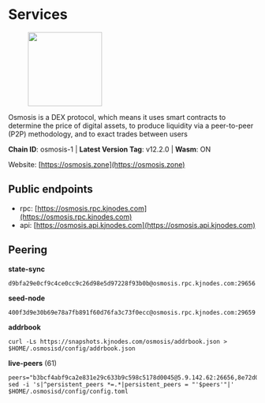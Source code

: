# Services

<figure><img src="https://raw.githubusercontent.com/kj89/testnet_manuals/main/pingpub/logos/osmosis.png" width="150" alt=""><figcaption></figcaption></figure>

Osmosis is a DEX protocol, which means it uses smart contracts  to determine the price of digital assets, to produce liquidity  via a peer-to-peer (P2P) methodology, and to exact trades between users

**Chain ID**: osmosis-1 | **Latest Version Tag**: v12.2.0 | **Wasm**: ON

Website: [https://osmosis.zone](https://osmosis.zone)


## Public endpoints

* rpc: [https://osmosis.rpc.kjnodes.com](https://osmosis.rpc.kjnodes.com)
* api: [https://osmosis.api.kjnodes.com](https://osmosis.api.kjnodes.com)

## Peering

**state-sync**

```
d9bfa29e0cf9c4ce0cc9c26d98e5d97228f93b0b@osmosis.rpc.kjnodes.com:29656
```

**seed-node**

```
400f3d9e30b69e78a7fb891f60d76fa3c73f0ecc@osmosis.rpc.kjnodes.com:29659
```

**addrbook**
```
curl -Ls https://snapshots.kjnodes.com/osmosis/addrbook.json > $HOME/.osmosisd/config/addrbook.json
```

**live-peers** (61)
```
peers="b3bcf4abf9ca2e831e29c633b9c598c5178d0045@5.9.142.62:26656,8e72d0b37a9dc16ea58c0da705caa6530badd6ce@138.197.68.193:26656,2dda2944be6deab37c6ba82b2cd72b067573ba6f@54.38.45.152:26656,6945be12a7d357a39b9cfbb0018249b234fc4a15@54.241.143.196:26656,30e9432879d5b0976b88e52120dc12338e40fc33@65.108.108.176:26656,73843a6bd6ac922c12bf27c59b412e74869eb11a@176.9.91.106:26656,d9bfa29e0cf9c4ce0cc9c26d98e5d97228f93b0b@65.109.88.38:29656,a5edb41ef3ec40d09bc59a62f4337fc572971ab2@89.149.218.47:26656,1528ce3b88d859f2f8c4160d9b155ecea5177a2e@142.132.146.105:26656,fe7f212c0eb34723af686463da90d965c5bb22bc@51.159.2.22:26656,2736d870197d443e463b4ff4b7b52f1cec920030@45.63.39.14:26656,c47e03ce1b82b136768581a028033c4e201962f6@65.108.79.45:26656,7943c13c7ee2aa7617e31a88c37a570d0e52230d@35.215.7.242:26656,43785e5ffd8783393ea8094f77efcee5bdbcdce3@78.141.244.18:26656,42745690b41f6a7515c4a87d88efda2e82b55b76@78.46.94.183:26656,089b0de9671dc3cd00ded782693c03509b78b5d9@13.125.219.197:26656,d87b23a8f9134744f2370b069531fcf62e7721c9@65.109.30.119:26656,b8450ac06ab8ccac21b21bbbba8ea3751a479291@3.91.196.177:26656,6b1dd134b30aeaeb2f21f33bd2cd0370a2275501@138.68.6.165:26656,1876eb08c7e93c965a895177f82c8725f89c0f65@54.214.183.228:26656,724cef11bbe866269b3d67f7dd5ea539cc4096bf@198.244.164.186:26656,0660d18b65340a55514f240dd517282ca286f169@176.9.28.62:26656,62d98cb73edf5ea9193451fe8aa7c1528d36985e@34.95.48.112:26656,20913e92e8b9ea2d80ad34edd9b52e97886cf616@54.37.30.181:26656,72cd15ffcfd844985ccd14789a163a986ef82471@34.245.3.161:26656,ba670b12f8771a0615907e7d26981970dffb3872@34.243.243.221:26656,f67dde244467670d0cbd93a71ec1d6fd9c99c528@93.115.29.37:26656,bfb67b2ae345955d6bc0991450120669c683386e@149.56.25.66:26656,407267ac44b20a0a4258d0bbca1c9f657bf88d08@74.118.143.19:26656,1c02ae0be21e3b08d9beadf91c26aec4193d2659@135.181.22.238:26656,4d659b7b244a68913bfbdc6c9e7aa1a64391238e@74.118.139.59:26656,53a3f6ea82cb5502c6ecd37d7e15a01a4ccf383f@35.224.167.163:26656,c9bf65acffea46ac8368cbe88f679519f7812f3b@18.142.38.209:26656,ff57203dd2ae45c0098257d1a1f2b313ce565b51@18.217.57.20:26656,be930386104083882c7e491d60584e15c101c1da@178.128.156.131:26656,3197daa0ee5245b17a546be032ff0f6814e1d1db@148.251.191.239:26656,7eea530e720ca2e5ae2b4e6324d4f2a6303fc753@157.90.93.137:26656,4124dec2db38c7fd7564c819d7921e8a679af9ce@47.240.17.20:29656,d589eb77d7dfebec659ce8bce9f903250301c8ba@116.202.216.57:26656,f9a920a61ee994b12b77178dd5f1fc1ed39b7cd2@142.132.255.49:26656,fc2ad6fb9f20b4a637e244d92c35362bdb5d96af@100.26.145.135:26656,b76068b52bffb03ea585938c747f65c27fd9714e@34.83.76.169:26656,a6283307952423c1751431c220d11ed36b61ed84@143.110.237.113:26656,e5eb8feebe386079b59db9a4d515178c40620067@77.68.7.205:26656,bbb1fa66983c8989d46fefbd96da1084da9b102b@142.132.199.94:26656,0419c998d6aac0afdb05808ad9a935670248e209@65.108.204.56:26656,eec35e563f3095b0eed4705aec5e3c6c4bdb2981@162.55.192.254:34656,471518432477e31ea348af246c0b54095d41352c@88.198.131.122:26656,d4670464568c1cfbffeecbde313686789baff999@65.21.192.108:2000,5e9051d2ae7d9be1656a5348ad0916f255b96c73@135.181.214.17:26656,173751092c573b78d0dd40677dc7d7f5b546dcfd@94.130.207.9:26656,9f2489016bcf055fde40498f54bf893f3a00f9de@138.201.85.176:26656,038644cdab5548ab7c9e57784ce324181085d94c@23.88.67.24:10256,7de231d5c75feb810a9196fa2a3e83e0576c88a9@212.95.53.152:26656,f225f8a168ec794d334d7100994b62e5e7648072@35.234.158.17:26656,bb618070ed06f152efae2ee9ef0129074bbdc69f@202.61.201.178:2000,d4e6a9d74abbf4676c8fd2d58d27fc24b59056b9@143.198.22.206:26656,9203fbde463bd66bb451da3de390c7d3515c2bf2@65.108.46.248:26656,2f4c0337b2522034a614a5cb2c61a891fe753c03@5.9.81.187:29656,60a2c89e7253502e93517a026f44a2431cc81230@220.85.113.39:26656,178c24a6067e5ad07e126337cf1a041b95a20a5a@65.109.36.189:26656"
sed -i 's|^persistent_peers *=.*|persistent_peers = "'$peers'"|' $HOME/.osmosisd/config/config.toml
```
